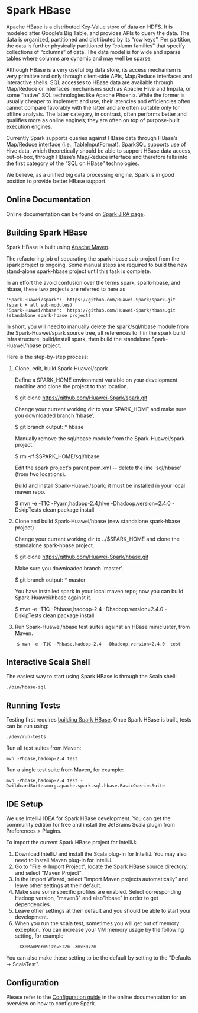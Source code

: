 # Spark HBase

Apache HBase is a distributed Key-Value store of data on HDFS. It is modeled after Google’s Big Table, and provides APIs to query the data. The data is organized, partitioned and distributed by its “row keys”. Per partition, the data is further physically partitioned by “column families” that specify collections of “columns” of data. The data model is for wide and sparse tables where columns are dynamic and may well be sparse.

Although HBase is a very useful big data store, its access mechanism is very primitive and only through client-side APIs, Map/Reduce interfaces and interactive shells. SQL accesses to HBase data are available through Map/Reduce or interfaces mechanisms such as Apache Hive and Impala, or some “native” SQL technologies like Apache Phoenix. While the former is usually cheaper to implement and use, their latencies and efficiencies often cannot compare favorably with the latter and are often suitable only for offline analysis. The latter category, in contrast, often performs better and qualifies more as online engines; they are often on top of purpose-built execution engines.

Currently Spark supports queries against HBase data through HBase’s Map/Reduce interface (i.e., TableInputFormat). SparkSQL supports use of Hive data, which theoretically should be able to support HBase data access, out-of-box, through HBase’s Map/Reduce interface and therefore falls into the first category of the “SQL on HBase” technologies.

We believe, as a unified big data processing engine, Spark is in good position to provide better HBase support.

## Online Documentation

Online documentation can be found on [Spark JIRA page](https://issues.apache.org/jira/browse/SPARK-3880).

## Building Spark HBase

Spark HBase is built using [Apache Maven](http://maven.apache.org/).

The refactoring job of separating the spark hbase sub-project from the spark project is ongoing.
Some manual steps are required to build the new stand-alone spark-hbase project until this task
is complete.

In an effort the avoid confusion over the terms spark, spark-hbase, and hbase, these two projects
are referred to here as

	"Spark-Huawei/spark":  https://github.com/Huawei-Spark/spark.git  (spark + all sub-modules)
	"Spark-Huawei/hbase":  https://github.com/Huawei-Spark/hbase.git  (standalone spark-hbase project)

In short, you will need to manually delete the spark/sql/hbase module from the Spark-Huawei/spark
source tree, all references to it in the spark build infrastructure, build/install spark, then build
the standalone Spark-Huawei/hbase project.


Here is the step-by-step process:

1. Clone, edit, build Spark-Huawei/spark

    Define a SPARK_HOME environment variable on your development machine and clone the project to that location.

    $ git clone https://github.com/Huawei-Spark/spark.git

    Change your current working dir to your SPARK_HOME and make sure you downloaded branch 'hbase'.

    $ git branch
    output:  * hbase

    Manually remove the sql/hbase module from the Spark-Huawei/spark project.

    $ rm -rf $SPARK_HOME/sql/hbase

    Edit the spark project's parent pom.xml -- delete the line '<module>sql/hbase</module>' (from two locations).

    Build and install Spark-Huawei/spark; it must be installed in your local maven repo.

    $ mvn -e -T1C -Pyarn,hadoop-2.4,hive  -Dhadoop.version=2.4.0 -DskipTests  clean package install

2. Clone and build Spark-Huawei/hbase (new standalone spark-hbase project)

    Change your current working dir to ../$SPARK_HOME and clone the standalone spark-hbase project.

    $ git clone https://github.com/Huawei-Spark/hbase.git

	Make sure you downloaded branch 'master'.

    $ git branch
    output:  * master

    You have installed spark in your local maven repo; now you can build Spark-Huawei/hbase against it.

    $ mvn -e -T1C -Phbase,hadoop-2.4  -Dhadoop.version=2.4.0 -DskipTests    clean package install

3. Run Spark-Huawei/hbase test suites against an HBase minicluster, from Maven.
```
    $ mvn -e -T1C -Phbase,hadoop-2.4  -Dhadoop.version=2.4.0  test
```

## Interactive Scala Shell

The easiest way to start using Spark HBase is through the Scala shell:

    ./bin/hbase-sql


## Running Tests

Testing first requires [building Spark HBase](#building-spark). Once Spark HBase is built, tests
can be run using:

    ./dev/run-tests

Run all test suites from Maven:

    mvn -Phbase,hadoop-2.4 test

Run a single test suite from Maven, for example:

    mvn -Phbase,hadoop-2.4 test -DwildcardSuites=org.apache.spark.sql.hbase.BasicQueriesSuite

## IDE Setup

We use IntelliJ IDEA for Spark HBase development. You can get the community edition for free and install the JetBrains Scala plugin from Preferences > Plugins.

To import the current Spark HBase project for IntelliJ:

1. Download IntelliJ and install the Scala plug-in for IntelliJ. You may also need to install Maven plug-in for IntelliJ.
2. Go to "File -> Import Project", locate the Spark HBase source directory, and select "Maven Project".
3. In the Import Wizard, select "Import Maven projects automatically" and leave other settings at their default. 
4. Make sure some specific profiles are enabled. Select corresponding Hadoop version, "maven3" and also"hbase" in order to get dependencies.
5. Leave other settings at their default and you should be able to start your development.
6. When you run the scala test, sometimes you will get out of memory exception. You can increase your VM memory usage by the following setting, for example:

```
    -XX:MaxPermSize=512m -Xmx3072m
```

You can also make those setting to be the default by setting to the "Defaults -> ScalaTest".

## Configuration

Please refer to the [Configuration guide](http://spark.apache.org/docs/latest/configuration.html)
in the online documentation for an overview on how to configure Spark.
